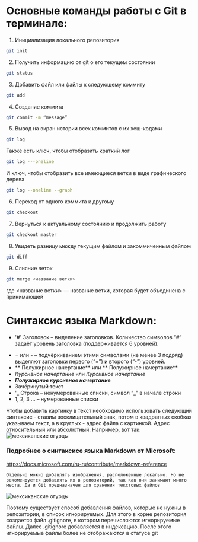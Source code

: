 # Основные команды работы с Git в терминале:

1.  Инициализация локального репозитория

```sh
git init
```

2. Получить информацию от git о его текущем состоянии

```sh
git status
```

3. Добавить файл или файлы к следующему коммиту

```sh
git add
```

4. Создание коммита

```sh
git commit -m “message”
```

5. Вывод на экран истории всех коммитов с их хеш-кодами

```sh
git log
```

Также есть ключ, чтобы отобразить краткий лог

```sh
git log ---oneline
```

И ключ, чтобы отобразить все имеющиеся ветки в виде графического дерева

```sh
git log --oneline --graph
```

6. Переход от одного коммита к другому

```sh
git checkout
```

7. Вернуться к актуальному состоянию и продолжить работу

```sh
git checkout master
```

8. Увидеть разницу между текущим файлом и закоммиченным файлом

```sh
git diff
```

9. Слияние веток

```sh
git merge <название ветки>
```

где <название ветки> — название ветки, которая будет объединена с принимающей

# Синтаксис языка Markdown:

- '#' Заголовок – выделение заголовков. Количество символов “#” задаёт уровень заголовка (поддерживается 6 уровней).

* = или - – подчёркиванием этими символами (не менее 3 подряд) выделяют заголовки первого
  (“=”) и второго (“-”) уровней.
* ** Полужирное начертание** или ** Полужирное начертание**
* _Курсивное начертание_ или _Курсивное начертание_
* **_Полужирное курсивное начертание_**
* ~~Зачёркнутый текст~~
* '_ Строка – ненумерованные списки, символ “_” в начале строки
* 1, 2, 3 … – нумерованные списки

Чтобы добавить картинку в текст необходимо использовать следующий синтаксис - ставим восклицательный знак, потом в квадратных скобках указываем текст, а в круглых - адрес файла с картинкой. Адрес относительный или абсолютный. Например, вот так: ![мексиканские огурцы](https://mcmag.ru/wp-content/uploads/2020/08/pejsli-%E2%80%94-istoriya-%C2%ABogurechnogo%C2%BB-uzora-01-mcmag.ru_-1.jpg)

### Подробнее о синтаксисе языка Markdown от Microsoft:

https://docs.microsoft.com/ru-ru/contribute/markdown-reference

```
Отдельно можно добавлять изображения, расположенные локально. Но не рекомендуется добавлять их в репозиторий, так как они занимают много места. Да и Git предназначен для хранения текстовых файлов
```

![мексиканские огурцы](1.jpeg)

Поэтому существует способ добавления файлов, которые не нужны в репозитории, в список игнорируемых. Для этого в корне репозитория создается файл .gitignore, в котором перечисляются игнорируемые файлы. Далее .gitignore добавляется в индексацию. После этого игнорируемые файлы более не отображаются в статусе git
